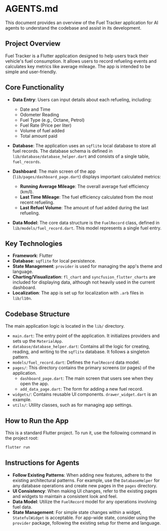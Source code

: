 # AGENTS.md

This document provides an overview of the Fuel Tracker application for AI agents to understand the codebase and assist in its development.

## Project Overview

Fuel Tracker is a Flutter application designed to help users track their vehicle's fuel consumption. It allows users to record refueling events and calculates key metrics like average mileage. The app is intended to be simple and user-friendly.

## Core Functionality

- **Data Entry**: Users can input details about each refueling, including:
  - Date and Time
  - Odometer Reading
  - Fuel Type (e.g., Octane, Petrol)
  - Fuel Rate (Price per liter)
  - Volume of fuel added
  - Total amount paid

- **Database**: The application uses an `sqflite` local database to store all fuel records. The database schema is defined in `lib/database/database_helper.dart` and consists of a single table, `fuel_records`.

- **Dashboard**: The main screen of the app (`lib/pages/dashboard_page.dart`) displays important calculated metrics:
  - **Running Average Mileage**: The overall average fuel efficiency (km/l).
  - **Last Time Mileage**: The fuel efficiency calculated from the most recent refueling.
  - **Last Refuel Volume**: The amount of fuel added during the last refueling.

- **Data Model**: The core data structure is the `FuelRecord` class, defined in `lib/models/fuel_record.dart`. This model represents a single fuel entry.

## Key Technologies

- **Framework**: Flutter
- **Database**: `sqflite` for local persistence.
- **State Management**: `provider` is used for managing the app's theme and language.
- **Charting/Visualization**: `fl_chart` and `syncfusion_flutter_charts` are included for displaying data, although not heavily used in the current dashboard.
- **Localization**: The app is set up for localization with `.arb` files in `lib/l10n`.

## Codebase Structure

The main application logic is located in the `lib/` directory.

- `main.dart`: The entry point of the application. It initializes providers and sets up the `MaterialApp`.
- `database/database_helper.dart`: Contains all the logic for creating, reading, and writing to the `sqflite` database. It follows a singleton pattern.
- `models/fuel_record.dart`: Defines the `FuelRecord` data model.
- `pages/`: This directory contains the primary screens (or pages) of the application.
  - `dashboard_page.dart`: The main screen that users see when they open the app.
  - `add_data_page.dart`: The form for adding a new fuel record.
- `widgets/`: Contains reusable UI components. `drawer_widget.dart` is an example.
- `utils/`: Utility classes, such as for managing app settings.

## How to Run the App

This is a standard Flutter project. To run it, use the following command in the project root:

```bash
flutter run
```

## Instructions for Agents

- **Follow Existing Patterns**: When adding new features, adhere to the existing architectural patterns. For example, use the `DatabaseHelper` for any database operations and create new pages in the `pages` directory.
- **UI Consistency**: When making UI changes, refer to the existing pages and widgets to maintain a consistent look and feel.
- **Data Model**: Utilize the `FuelRecord` model for any operations involving fuel data.
- **State Management**: For simple state changes within a widget, `StatefulWidget` is acceptable. For app-wide state, consider using the `provider` package, following the existing setup for theme and language.
